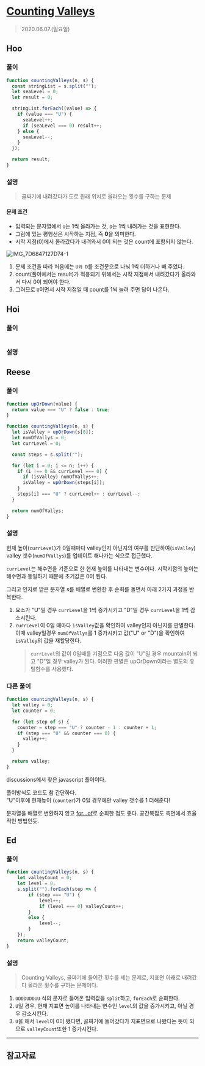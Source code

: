 # [Counting Valleys](https://www.hackerrank.com/challenges/counting-valleys/problem?h_l=interview&playlist_slugs%5B%5D=interview-preparation-kit&playlist_slugs%5B%5D=warmup)

> 2020.06.07.(일요일)

## Hoo

### 풀이

```js
function countingValleys(n, s) {
  const stringList = s.split("");
  let seaLevel = 0;
  let result = 0;

  stringList.forEach((value) => {
    if (value === "U") {
      seaLevel++;
      if (seaLevel === 0) result++;
    } else {
      seaLevel--;
    }
  });

  return result;
}
```

### 설명

> 골짜기에 내려갔다가 도로 원래 위치로 올라오는 횟수를 구하는 문제

#### 문제 조건

- 입력되는 문자열에서 `U`는 1씩 올라가는 것, `D`는 1씩 내려가는 것을 표현한다.
- 그림에 있는 평행선은 시작하는 지점, 즉 **0**을 의미한다.
- 시작 지점(0)에서 올라갔다가 내려와서 0이 되는 것은 count에 포함되지 않는다.

![IMG_7D6847127D74-1](https://user-images.githubusercontent.com/30427711/83962561-5a9f9980-a8d9-11ea-99e2-aab9ad0d4a4c.jpeg)

1. 문제 조건을 따라 처음에는 `U와 D`를 조건문으로 나눠 1씩 더하거나 빼 주었다.
2. count(풀이에서는 result)가 적용되기 위해서는 시작 지점에서 내려갔다가 올라와서 다시 0이 되어야 한다.
3. 그러므로 `U`이면서 시작 지점일 때 count를 1씩 늘려 주면 답이 나온다.

## Hoi

### 풀이

```js
```

### 설명

## Reese

### 풀이

```js
function upOrDown(value) {
  return value === "U" ? false : true;
}

function countingValleys(n, s) {
  let isValley = upOrDown(s[0]);
  let numOfVallys = 0;
  let currLevel = 0;

  const steps = s.split("");

  for (let i = 0; i <= n; i++) {
    if (i !== 0 && currLevel === 0) {
      if (isValley) numOfVallys++;
      isValley = upOrDown(steps[i]);
    }
    steps[i] === "U" ? currLevel++ : currLevel--;
  }

  return numOfVallys;
}
```

### 설명

현재 높이(`currLevel`)가 0일때마다 valley인지 아닌지의 여부를 판단하여(`isValley`) valley 갯수(`numOfVallys`)를 업데이트 해나가는 식으로 접근했다.

`currLevel`는 해수면을 기준으로 한 현재 높이를 나타내는 변수이다. 시작지점의 높이는 해수면과 동일하기 때문에 초기값은 0이 된다.

그리고 인자로 받은 문자열 s를 배열로 변환한 후 순회를 돌면서 아래 2가지 과정을 반복한다.

1. 요소가 "U"일 경우 `currLevel`을 1씩 증가시키고 "D"일 경우 `currLevel`을 1씩 감소시킨다.
2. `currLevel`이 0일 때마다 `isValley`값을 확인하여 valley인지 아닌지를 판별한다. 이때 valley일경우 `numOfVallys`를 1 증가시키고 값("U" or "D")을 확인하여 `isValley`의 값을 재할당한다.
   > `currLevel`의 값이 0일때를 기점으로 다음 값이 "U"일 경우 mountain이 되고 "D"일 경우 valley가 된다. 이러한 판별은 upOrDown이라는 별도의 유틸함수를 사용했다.

### 다른 풀이

```js
function countingValleys(n, s) {
  let valley = 0;
  let counter = 0;

  for (let step of s) {
    counter = step === "U" ? counter - 1 : counter + 1;
    if (step === "U" && counter === 0) {
      valley++;
    }
  }

  return valley;
}
```

discussions에서 찾은 javascript 풀이이다.

풀이방식도 코드도 참 간단하다.<br />"U"이후에 현재높이 (`counter`)가 0일 경우에만 valley 갯수를 1 더해준다!

문자열을 배열로 변환하지 않고 [for...of](https://developer.mozilla.org/en-US/docs/Web/JavaScript/Reference/Statements/for...of)로 순회한 점도 좋다. 공간복잡도 측면에서 효율적인 방법인듯.

## Ed

### 풀이

```js
function countingValleys(n, s) {
    let valleyCount = 0;
    let level = 0;
    s.split("").forEach(step => {
        if (step === "U") {
            level++;
            if (level === 0) valleyCount++;
        }
        else {
            level--;
        }
    });
    return valleyCount;
}
```

### 설명

> Counting Valleys, 골짜기에 들어간 횟수를 세는 문제로, 지표면 아래로 내려갔다 올라온 횟수를 구하는 문제이다.

1. `UDDDUDDUU` 식의 문자로 들어온 입력값을 `split`하고, `forEach`로 순회한다.
2. `U`일 경우, 현재 지표면 높이를 나타내는 변수인 `level`의 값을 증가시키고, 아닐 경우 감소시킨다.
3. `U`을 해서 `level`이 0이 됐다면, 골짜기에 들어갔다가 지표면으로 나왔다는 뜻이 되므로 `valleyCount`또한 1 증가시킨다.

---

## 참고자료
